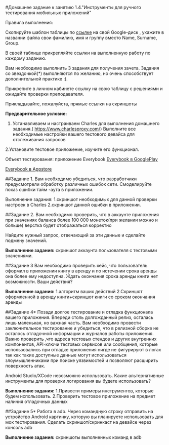 
#Домашнее задание к занятию 1.4."Инструменты для ручного тестирования мобильных приложений"


Правила выполнения:

Скопируйте шаблон таблицы по [ссылке](https://docs.google.com/spreadsheets/d/1pFHiF_d3dchSexI22Yq5gqAN8OWMR2ksb3jCp8RIGUc/edit?usp=sharing) на свой Google-диск , укажите в названии файла свои фамилию, имя и группу вместо Name, Surname, Group.

В своей таблице прикрепляйте ссылки на выполненную работу по каждому заданию.

Вам необходимо выполнить 3 задания для получения зачета. Задания со звездочкой(*) выполняются по желанию, но очень способствует дополнительной практике :).

Прикрепите в личном кабинете ссылку на свою таблицу с решениями и ожидайте проверки преподавателя.

Прикладывайте, пожалуйста, прямые ссылки на скриншоты


**Предварительное условие:**

1. Устанавливаем и настраиваем Charles для выполнения домашнего задания.( https://www.charlesproxy.com/) 
Выполните все необходимые настройки вашего тестового девайса для отслеживания запросов


2.Установите тестовое приложение, изучите его функционал.

Объект тестирования: приложение Everybook
[Everybook в GooglePlay](https://play.google.com/store/apps/details?id=tech.everybook&hl=ru&gl=US)


[Everybook в Appstore](https://apps.apple.com/ru/app/everybook-%D0%BA%D0%BD%D0%B8%D0%B3%D0%B8-%D0%BD%D0%B0%D0%BF%D1%80%D0%BE%D0%BA%D0%B0%D1%82/id1453855130)


##Задание 1.
 Вам необходимо убедиться, что разработчики предусмотрели обработку различных ошибок сети.
Смоделируйте показ ошибки тайм -аута в  приложении.


Выполнение задания: 
1.скриншот необходимых для данной проверки настроек в Charles 
2.скриншот данной ошибки в приложении.


##Задание 2.
Вам необходимо проверить, что в аккаунте приложения при значениях баланса более 100 000 монеток(при желании можно и больше) верстка будет отображаться корректно

Найдите нужный запрос, отвечающий за эти данные и сделайте подмену значений.

**Выполнение задания:**
скриншот аккаунта пользователя с тестовыми значениями.


##Задание 3
Вам необходимо  проверить кейс, что пользователь  оформил в приложении книгу в аренду и по истечении срока аренды она более ему недоступна.
Ждать окончания срока аренды книги нет возможности. Ваши действия?

 
**Выполнение задания:**
1.алгоритм ваших действий
2.Скриншот оформленной в аренду книги+скриншот книги со сроком окончания аренды




##Задание 4*
Позади долгое тестирование и отладка функционала вашего приложения. Впереди столь долгожданный релиз, осталась лишь маленькая, но важная часть.
Вам необходимо  провести заключительное тестирование и убедиться, что в релизной сборке не осталось отладочной информации и журналов работы приложения.
Важно проверить ,что адреса тестовых стендов и других внутренних компонентов, API-ключи тестовых сервисов  или сообщения, которые использовались при отладке приложения нигде не фигурируют в логах так как такие доступные  данные могут использоваться злоумышленниками при поиске уязвимостей и позволяют расширить поверхность атак.

Android Studio/XCode невозможно использовать.
Какие альтернативные инструменты для проверки логирования вы будете использовать?


**Выполнение задания:**
1.Привести примеры инструментов, которые будем использовать.
2.Проверить тестовое приложение на предмет наличия отладочных данных

 

##Задание 5* 
Работа в adb. 
Через командную строку отправить на устройство Android картинку, которую вы планируете использовать для мок тестирования.
Сделать скриншот/скринкаст на девайсе через консоль adb

**Выполнение задания:**
скриншоты выполненных  команд в adb

